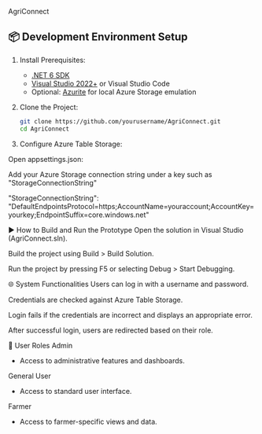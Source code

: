 AgriConnect

## 📦 Development Environment Setup

1. Install Prerequisites:
   - [.NET 6 SDK](https://dotnet.microsoft.com/en-us/download/dotnet/6.0)
   - [Visual Studio 2022+](https://visualstudio.microsoft.com/) or Visual Studio Code
   - Optional: [Azurite](https://learn.microsoft.com/en-us/azure/storage/common/storage-use-azurite) for local Azure Storage emulation

2. Clone the Project:
   ```bash
   git clone https://github.com/yourusername/AgriConnect.git
   cd AgriConnect

3. Configure Azure Table Storage:

Open appsettings.json:

Add your Azure Storage connection string under a key such as "StorageConnectionString"

"StorageConnectionString": "DefaultEndpointsProtocol=https;AccountName=youraccount;AccountKey=yourkey;EndpointSuffix=core.windows.net"


▶️ How to Build and Run the Prototype
Open the solution in Visual Studio (AgriConnect.sln).

Build the project using Build > Build Solution.

Run the project by pressing F5 or selecting Debug > Start Debugging.


🌐 System Functionalities
Users can log in with a username and password.

Credentials are checked against Azure Table Storage.

Login fails if the credentials are incorrect and displays an appropriate error.

After successful login, users are redirected based on their role.


👥 User Roles
Admin

- Access to administrative features and dashboards.

General User

- Access to standard user interface.

Farmer

- Access to farmer-specific views and data.
